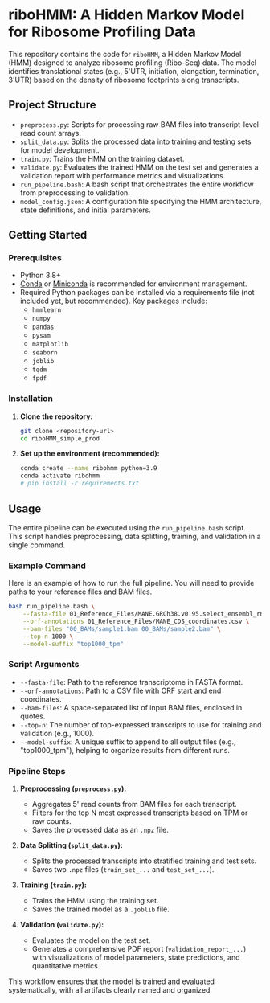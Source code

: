 # riboHMM: A Hidden Markov Model for Ribosome Profiling Data

This repository contains the code for `riboHMM`, a Hidden Markov Model (HMM) designed to analyze ribosome profiling (Ribo-Seq) data. The model identifies translational states (e.g., 5'UTR, initiation, elongation, termination, 3'UTR) based on the density of ribosome footprints along transcripts.

## Project Structure

- `preprocess.py`: Scripts for processing raw BAM files into transcript-level read count arrays.
- `split_data.py`: Splits the processed data into training and testing sets for model development.
- `train.py`: Trains the HMM on the training dataset.
- `validate.py`: Evaluates the trained HMM on the test set and generates a validation report with performance metrics and visualizations.
- `run_pipeline.bash`: A bash script that orchestrates the entire workflow from preprocessing to validation.
- `model_config.json`: A configuration file specifying the HMM architecture, state definitions, and initial parameters.

## Getting Started

### Prerequisites

- Python 3.8+
- [Conda](https://docs.conda.io/en/latest/miniconda.html) or [Miniconda](https://docs.conda.io/en/latest/miniconda.html) is recommended for environment management.
- Required Python packages can be installed via a requirements file (not included yet, but recommended). Key packages include:
  - `hmmlearn`
  - `numpy`
  - `pandas`
  - `pysam`
  - `matplotlib`
  - `seaborn`
  - `joblib`
  - `tqdm`
  - `fpdf`

### Installation

1.  **Clone the repository:**
    ```bash
    git clone <repository-url>
    cd riboHMM_simple_prod
    ```

2.  **Set up the environment (recommended):**
    ```bash
    conda create --name ribohmm python=3.9
    conda activate ribohmm
    # pip install -r requirements.txt 
    ```

## Usage

The entire pipeline can be executed using the `run_pipeline.bash` script. This script handles preprocessing, data splitting, training, and validation in a single command.

### Example Command

Here is an example of how to run the full pipeline. You will need to provide paths to your reference files and BAM files.

```bash
bash run_pipeline.bash \
    --fasta-file 01_Reference_Files/MANE.GRCh38.v0.95.select_ensembl_rna.fna \
    --orf-annotations 01_Reference_Files/MANE_CDS_coordinates.csv \
    --bam-files "00_BAMs/sample1.bam 00_BAMs/sample2.bam" \
    --top-n 1000 \
    --model-suffix "top1000_tpm"
```

### Script Arguments

- `--fasta-file`: Path to the reference transcriptome in FASTA format.
- `--orf-annotations`: Path to a CSV file with ORF start and end coordinates.
- `--bam-files`: A space-separated list of input BAM files, enclosed in quotes.
- `--top-n`: The number of top-expressed transcripts to use for training and validation (e.g., 1000).
- `--model-suffix`: A unique suffix to append to all output files (e.g., "top1000_tpm"), helping to organize results from different runs.

### Pipeline Steps

1.  **Preprocessing (`preprocess.py`):**
    - Aggregates 5' read counts from BAM files for each transcript.
    - Filters for the top N most expressed transcripts based on TPM or raw counts.
    - Saves the processed data as an `.npz` file.

2.  **Data Splitting (`split_data.py`):**
    - Splits the processed transcripts into stratified training and test sets.
    - Saves two `.npz` files (`train_set_...` and `test_set_...`).

3.  **Training (`train.py`):**
    - Trains the HMM using the training set.
    - Saves the trained model as a `.joblib` file.

4.  **Validation (`validate.py`):**
    - Evaluates the model on the test set.
    - Generates a comprehensive PDF report (`validation_report_...`) with visualizations of model parameters, state predictions, and quantitative metrics.

This workflow ensures that the model is trained and evaluated systematically, with all artifacts clearly named and organized. 